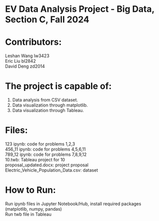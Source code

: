 # EV Data Analysis Project - Big Data, Section C, Fall 2024

# Contributors:
   Leshan Wang lw3423<br> 
   Eric Liu bl2842<br> 
   David Deng zd2014<br> 

# The project is capable of: 
1. Data analysis from CSV dataset.<br> 
2. Data visualization through matplotlib.<br> 
3. Data visualization through Tableau.<br> 

# Files:
123 ipynb: code for problems 1,2,3 <br>
456_11 ipynb: code for problems 4,5,6,11 <br> 
789_12 ipynb: code for problems 7,8,9,12<br>
10.twb: Tableau project for 10 <br>
proposal_updated.docx: project proposal <br>
Electric_Vehicle_Population_Data.csv: dataset <br>

# How to Run:
Run ipynb files in Jupyter Notebook/Hub, install required packages (matplotlib, numpy, pandas) <br>
Run twb file in Tableau <br>